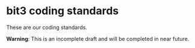 bit3 coding standards
=====

These are our coding standards.

**Warning**: This is an incomplete draft and will be completed in near future.
